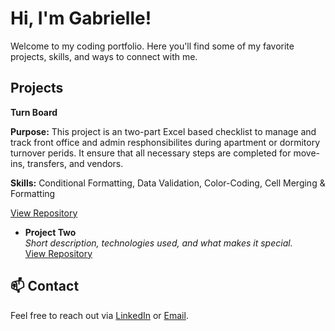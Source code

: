 #  Hi, I'm Gabrielle!

Welcome to my coding portfolio. Here you'll find some of my favorite projects, skills, and ways to connect with me.

##  Projects


 **Turn Board**

  
**Purpose:**  This project is an two-part Excel based checklist to manage and track front office and admin resphonsibilites during apartment or dormitory turnover perids. It ensure     that  all necessary steps are completed for move-ins, transfers, and vendors.
 
**Skills:** Conditional Formatting, Data Validation, Color-Coding, Cell Merging & Formatting 
  
  [View Repository](link-to-repo)

- **Project Two**  
  *Short description, technologies used, and what makes it special.*  
  [View Repository](link-to-repo)

## 📫 Contact

Feel free to reach out via [LinkedIn](https://www.linkedin.com/in/gabrielle-johnson-1421492a2/) or [Email](mailto:Gabriellejohnson508@icloud.com).
